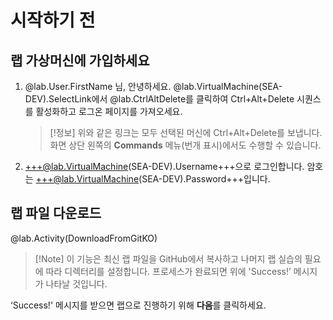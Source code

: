 # 시작하기 전

## 랩 가상머신에 가입하세요


1. @lab.User.FirstName 님, 안녕하세요. @lab.VirtualMachine(SEA-DEV).SelectLink에서 @lab.CtrlAltDelete를 클릭하여 Ctrl+Alt+Delete 시퀀스를 활성화하고 로그온 페이지를 가져오세요.

    >[!정보] 위와 같은 링크는 모두 선택된 머신에 Ctrl+Alt+Delete를 보냅니다. 화면 상단 왼쪽의 **Commands** 메뉴(번개 표시)에서도 수행할 수 있습니다.

1. +++@lab.VirtualMachine(SEA-DEV).Username+++으로 로그인합니다. 암호는 +++@lab.VirtualMachine(SEA-DEV).Password+++입니다.

## 랩 파일 다운로드

@lab.Activity(DownloadFromGitKO)

>[!Note] 이 기능은 최신 랩 파일을 GitHub에서 복사하고 나머지 랩 실습의 필요에 따라 디렉터리를 설정합니다. 프로세스가 완료되면 위에 'Success!’ 메시지가 나타날 것입니다.

‘Success!' 메시지를 받으면 랩으로 진행하기 위해 **다음**를 클릭하세요. 